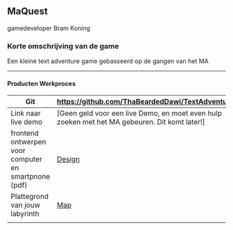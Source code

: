 ## MaQuest
gamedeveloper Bram Koning

### Korte omschrijving van de game
Een kleine text adventure game gebasseerd op de gangen van het MA

---
#### Producten Werkproces
| Git  | https://github.com/ThaBeardedDawi/TextAdventure |
| ------ |  ------ |
| Link naar live demo| [Geen geld voor een live Demo, en moet even hulp zoeken met het MA gebeuren. Dit komt later!]
| frontend ontwerpen voor computer en smartpnone (pdf) | [Design]
| Plattegrond van jouw labyrinth            | [Map]
|<img width=500/>|<img width=300/>|


   [LiveDemo]: <http://sjo.hosts.ma-cloud.nl/2018_2019/PROJ-1.3-19-20-GD-textadventure/>
   [Design]: <docs/design.png>
   [Map]:<docs/map.png>
